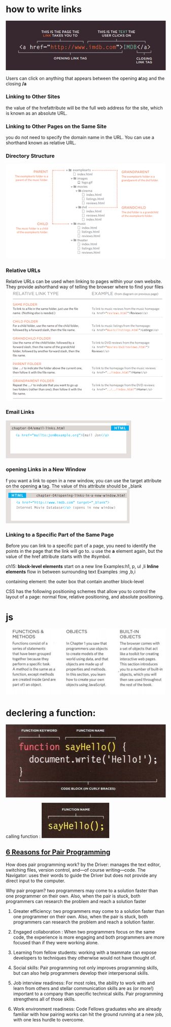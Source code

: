 # how to write links
![](04r1.PNG)

Users can click on anything that appears between the opening **a**tag and the closing **/a**
 ### Linking to Other Sites
the value of the hrefattribute will be the full web address for the site, which is known as an absolute URL.

### Linking to Other Pages on the Same Site
you do not need to specify the domain name in the URL. You can use a shorthand known as relative URL.

### Directory Structure
![](04r2.PNG)

### Relative URLs
Relative URLs can be used when linking to pages within your own website. They provide ashorthand way of telling the browser where to find your files
![image](04r3.PNG)


### Email Links

![image](04r4.PNG)

### opening Links in a New Window

f you want a link to open in a new window, you can use the target attribute on the opening **a** tag. The value of this attribute should be _blank
![image](04r5.PNG)

### Linking to a Specific Part of the Same Page
Before you can link to a specific part of a page, you need to identify the points in the page that the link will go to.
u use the **a** element again, but the value of the href attribute starts with the #symbol.


ch15:
**block-level elements**
start on a new line Examples:h1, p, ul ,li
**Inline elements**
flow in between surrounding text Examples :img ,b,i

containing element: the outer box that contain another block-level 

CSS has the following positioning schemes that allow you to control the layout of a page: normal flow, relative positioning, and absolute positioning.
 
 
 # js

![image](04r6.PNG) 

# declering a function:
![image](04r7.PNG) 

calling function :
![image](04r8.PNG)


## [6 Reasons for Pair Programming](https://www.codefellows.org/blog/6-reasons-for-pair-programming/)
How does pair programming work?
by
the Driver: manages the text editor, switching files, version control, and—of course writing—code. 
The Navigator: uses their words to guide the Driver but does not provide any direct input to the computer. 

Why pair program?
two programmers may come to a solution faster than one programmer on their own. Also, when the pair is stuck, both programmers can research the problem and reach a solution faster
1. Greater efficiency:
two programmers may come to a solution faster than one programmer on their own. Also, when the pair is stuck, both programmers can research the problem and reach a solution faster.
2. Engaged collaboration :
When two programmers focus on the same code, the experience is more engaging and both programmers are more focused than if they were working alone. 

3. Learning from fellow students:
 working with a teammate can expose developers to techniques they otherwise would not have thought of.
4. Social skills:
 Pair programming not only improves programming skills, but can also help programmers develop their interpersonal skills. 
5. Job interview readiness:
For most roles, the ability to work with and learn from others and stellar communication skills are as (or more!) important to a company than specific technical skills. Pair programming strengthens all of those skills.
6. Work environment readiness:
Code Fellows graduates who are already familiar with how pairing works can hit the ground running at a new job, with one less hurdle to overcome.
 